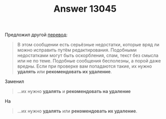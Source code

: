 ﻿---
title: "Answer 13045"
se.owner.user_id: 507516
se.owner.display_name: "чистов_n"
se.owner.link: "https://ru.meta.stackoverflow.com/users/507516/%d1%87%d0%b8%d1%81%d1%82%d0%be%d0%b2-n"
se.answer_id: 13045
se.question_id: 13044
se.post_type: answer
se.is_accepted: False
---
<p>Предложил другой <a href="https://ru.traducir.win/strings/6747" rel="nofollow noreferrer">перевод</a>:</p>
<blockquote>
<p>В этом сообщении есть серьёзные недостатки, которые вряд ли можно исправить путём редактирования. Подобными недостатками могут быть оскорбления, спам, текст без смысла или не по теме. Подобные сообщения бесполезны, а порой даже вредны. Если при проверке вам попадаются такие, их нужно <strong>удалять</strong> или <strong>рекомендовать их удаление</strong>.</p>
</blockquote>
<p>Заменил</p>
<blockquote>
<p>...их нужно <strong>удалять</strong> и <strong>рекомендовать на удаление</strong></p>
</blockquote>
<p>На</p>
<blockquote>
<p>...их нужно <strong>удалять</strong> или <strong>рекомендовать их удаление</strong>.</p>
</blockquote>
